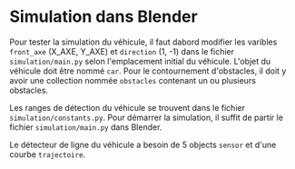 # Simulation dans Blender

Pour tester la simulation du véhicule, il faut dabord modifier les varibles `front_axe` (X_AXE, Y_AXE) et `direction` (1, -1) dans le fichier `simulation/main.py` selon l'emplacement initial du véhicule. L'objet du véhicule doit être nommé `car`. Pour le contournement d'obstacles, il doit y avoir une collection nommée `obstacles` contenant un ou plusieurs obstacles.

Les ranges de détection du véhicule se trouvent dans le fichier `simulation/constants.py`. Pour démarrer la simulation, il suffit de partir le fichier `simulation/main.py` dans Blender.

Le détecteur de ligne du véhicule a besoin de 5 objects `sensor` et d'une courbe `trajectoire`.